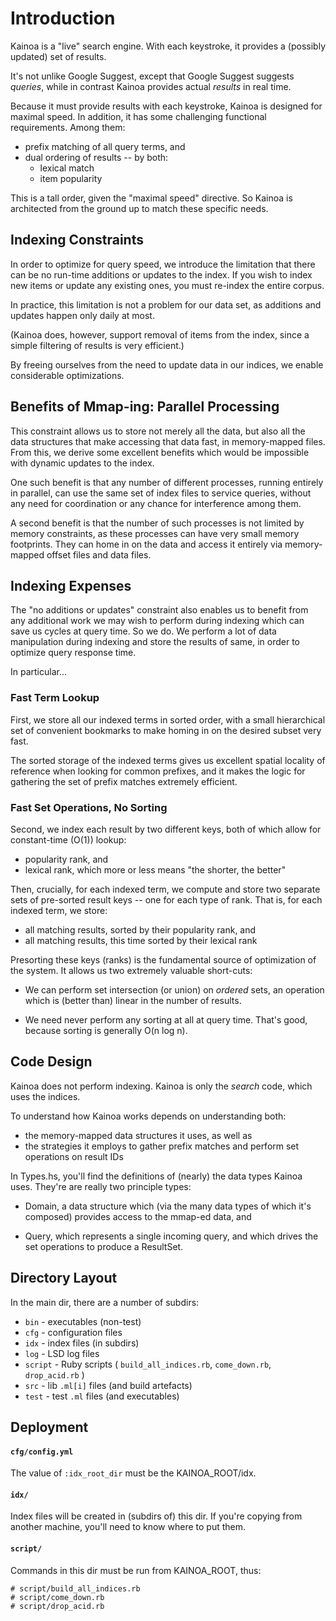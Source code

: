 
# Introduction

Kainoa is a "live" search engine.  With each keystroke, it provides a
(possibly updated) set of results.

It's not unlike Google Suggest, except that Google Suggest suggests
*queries*, while in contrast Kainoa provides actual *results* in real
time.

Because it must provide results with each keystroke, Kainoa is
designed for maximal speed.  In addition, it has some challenging
functional requirements.  Among them:

  * prefix matching of all query terms, and
  * dual ordering of results -- by both:
    + lexical match
    + item popularity

This is a tall order, given the "maximal speed" directive.  So Kainoa
is architected from the ground up to match these specific needs.

## Indexing Constraints

In order to optimize for query speed, we introduce the limitation that
there can be no run-time additions or updates to the index.  If you
wish to index new items or update any existing ones, you must re-index
the entire corpus.

In practice, this limitation is not a problem for our data set, as
additions and updates happen only daily at most.

(Kainoa does, however, support removal of items from the index, since
a simple filtering of results is very efficient.)

By freeing ourselves from the need to update data in our indices, we
enable considerable optimizations.

## Benefits of Mmap-ing: Parallel Processing

This constraint allows us to store not merely all the data, but also
all the data structures that make accessing that data fast, in
memory-mapped files.  From this, we derive some excellent benefits
which would be impossible with dynamic updates to the index.

One such benefit is that any number of different processes, running
entirely in parallel, can use the same set of index files to service
queries, without any need for coordination or any chance for
interference among them.

A second benefit is that the number of such processes is not limited
by memory constraints, as these processes can have very small memory
footprints.  They can home in on the data and access it entirely via
memory-mapped offset files and data files.

## Indexing Expenses

The "no additions or updates" constraint also enables us to benefit
from any additional work we may wish to perform during indexing which
can save us cycles at query time.  So we do.  We perform a lot of data
manipulation during indexing and store the results of same, in order
to optimize query response time.

In particular...

### Fast Term Lookup

First, we store all our indexed terms in sorted order, with a small
hierarchical set of convenient bookmarks to make homing in on the
desired subset very fast.

The sorted storage of the indexed terms gives us excellent spatial
locality of reference when looking for common prefixes, and it makes
the logic for gathering the set of prefix matches extremely efficient.

### Fast Set Operations, No Sorting

Second, we index each result by two different keys, both of which
allow for constant-time (O(1)) lookup:

  * popularity rank, and
  * lexical rank, which more or less means "the shorter, the better"

Then, crucially, for each indexed term, we compute and store two
separate sets of pre-sorted result keys -- one for each type of rank.
That is, for each indexed term, we store:

  * all matching results, sorted by their popularity rank, and
  * all matching results, this time sorted by their lexical rank

Presorting these keys (ranks) is the fundamental source of
optimization of the system.  It allows us two extremely valuable
short-cuts:

  * We can perform set intersection (or union) on *ordered* sets, an
    operation which is (better than) linear in the number of results.

  * We need never perform any sorting at all at query time.  That's
    good, because sorting is generally O(n log n).


## Code Design

Kainoa does not perform indexing.  Kainoa is only the *search* code,
which uses the indices.

To understand how Kainoa works depends on understanding both:

  * the memory-mapped data structures it uses, as well as
  * the strategies it employs to gather prefix matches and perform set
    operations on result IDs

In Types.hs, you'll find the definitions of (nearly) the data types
Kainoa uses.  They're are really two principle types:

  * Domain, a data structure which (via the many data types of which
    it's composed) provides access to the mmap-ed data, and

  * Query, which represents a single incoming query, and which drives
    the set operations to produce a ResultSet.


## Directory Layout

In the main dir, there are a number of subdirs:
 * `bin` - executables (non-test)
 * `cfg` - configuration files
 * `idx` - index files (in subdirs)
 * `log` - LSD log files
 * `script` - Ruby scripts ( `build_all_indices.rb`, `come_down.rb`, `drop_acid.rb` )
 * `src` - lib `.ml[i]` files (and build artefacts)
 * `test` - test `.ml` files (and executables)

## Deployment

#### `cfg/config.yml`

The value of `:idx_root_dir` must be the KAINOA_ROOT/idx.

#### `idx/`

Index files will be created in (subdirs of) this dir.  If you're
copying from another machine, you'll need to know where to put them.

#### `script/`

Commands in this dir must be run from KAINOA_ROOT, thus:

    # script/build_all_indices.rb
    # script/come_down.rb
    # script/drop_acid.rb


